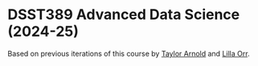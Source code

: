 # DSST389 Advanced Data Science (2024-25)

Based on previous iterations of this course by [Taylor Arnold](https://math.richmond.edu/faculty/tarnold2/) and [Lilla Orr](https://math.richmond.edu/faculty/lorr2/).